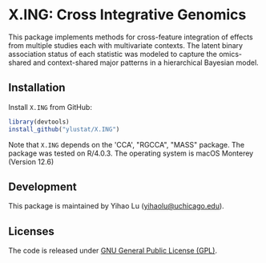# X.ING: Cross Integrative Genomics

This package implements methods for cross-feature integration of effects from multiple studies each with multivariate contexts. The latent binary association status of each statistic was modeled to capture the omics-shared and context-shared major patterns in a hierarchical Bayesian model.

## Installation

Install `X.ING` from GitHub: 

```R
library(devtools)
install_github("ylustat/X.ING")
```

Note that `X.ING` depends on the 'CCA', "RGCCA", "MASS" package. The package was tested on R/4.0.3. The operating system is macOS Monterey (Version 12.6)

## Development

This package is maintained by Yihao Lu (yihaolu@uchicago.edu).

## Licenses

The code is released under [GNU General Public License (GPL)](https://opensource.org/licenses/gpl-license).
